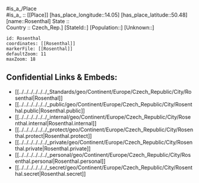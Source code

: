 ﻿---
location: [50.48,14.05] 
mapzoom: [7,12] 
mapmarker: city 
type: City
tags:
- geo/City


SpocWebEntityId: 33774
isDeleted: false
confidential: public

---
#is_a_/Place  
#is_a_ :: [[Place]] 
[has_place_longitude::14.05] 
[has_place_latitude::50.48] 
[name::Rosenthal] 
State ::  
Country :: Czech_Rep.] 
[StateId::] 
[Population::] 
[Unknown::] 


```leaflet
id: Rosenthal
coordinates: [[Rosenthal]] 
markerFile: [[Rosenthal]] 
defaultZoom: 11 
maxZoom: 18
```


## Confidential Links & Embeds: 
- [[../../../../../../_Standards/geo/Continent/Europe/Czech_Republic/City/Rosenthal|Rosenthal]] 
- [[../../../../../../_public/geo/Continent/Europe/Czech_Republic/City/Rosenthal.public|Rosenthal.public]] 
- [[../../../../../../_internal/geo/Continent/Europe/Czech_Republic/City/Rosenthal.internal|Rosenthal.internal]] 
- [[../../../../../../_protect/geo/Continent/Europe/Czech_Republic/City/Rosenthal.protect|Rosenthal.protect]] 
- [[../../../../../../_private/geo/Continent/Europe/Czech_Republic/City/Rosenthal.private|Rosenthal.private]] 
- [[../../../../../../_personal/geo/Continent/Europe/Czech_Republic/City/Rosenthal.personal|Rosenthal.personal]] 
- [[../../../../../../_secret/geo/Continent/Europe/Czech_Republic/City/Rosenthal.secret|Rosenthal.secret]] 
